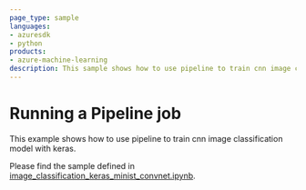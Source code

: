 ```yaml
---
page_type: sample
languages:
- azuresdk
- python
products:
- azure-machine-learning
description: This sample shows how to use pipeline to train cnn image classification model with keras.
---
```


# Running a Pipeline job
This example shows how to use pipeline to train cnn image classification model with keras. 

Please find the sample defined in [image_classification_keras_minist_convnet.ipynb](image_classification_keras_minist_convnet.ipynb).